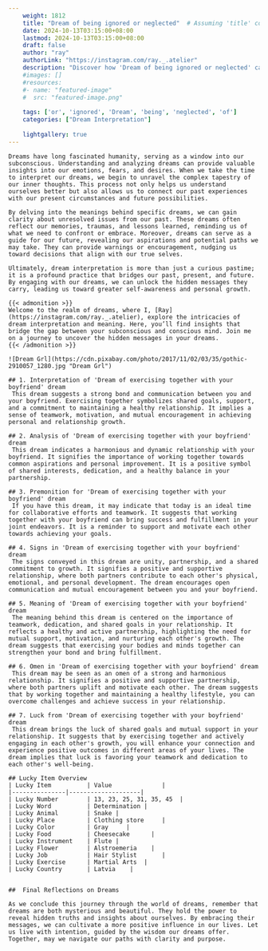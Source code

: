 ```yaml
---
    weight: 1812
    title: "Dream of being ignored or neglected"  # Assuming 'title' column exists
    date: 2024-10-13T03:15:00+08:00
    lastmod: 2024-10-13T03:15:00+08:00
    draft: false
    author: "ray"
    authorLink: "https://instagram.com/ray._.atelier"
    description: "Discover how 'Dream of being ignored or neglected' can interpret your future and uncover its significant meanings in your life."
    #images: []
    #resources:
    #- name: "featured-image"
    #  src: "featured-image.png"
    
    tags: ['or', 'ignored', 'Dream', 'being', 'neglected', 'of']
    categories: ["Dream Interpretation"]
    
    lightgallery: true
---
```

    
    Dreams have long fascinated humanity, serving as a window into our subconscious. Understanding and analyzing dreams can provide valuable insights into our emotions, fears, and desires. When we take the time to interpret our dreams, we begin to unravel the complex tapestry of our inner thoughts. This process not only helps us understand ourselves better but also allows us to connect our past experiences with our present circumstances and future possibilities.
    
    By delving into the meanings behind specific dreams, we can gain clarity about unresolved issues from our past. These dreams often reflect our memories, traumas, and lessons learned, reminding us of what we need to confront or embrace. Moreover, dreams can serve as a guide for our future, revealing our aspirations and potential paths we may take. They can provide warnings or encouragement, nudging us toward decisions that align with our true selves.
    
    Ultimately, dream interpretation is more than just a curious pastime; it is a profound practice that bridges our past, present, and future. By engaging with our dreams, we can unlock the hidden messages they carry, leading us toward greater self-awareness and personal growth.
    
    {{< admonition >}}
    Welcome to the realm of dreams, where I, [Ray](https://instagram.com/ray._.atelier), explore the intricacies of dream interpretation and meaning. Here, you’ll find insights that bridge the gap between your subconscious and conscious mind. Join me on a journey to uncover the hidden messages in your dreams.
    {{< /admonition >}}
    
    ![Dream Grl](https://cdn.pixabay.com/photo/2017/11/02/03/35/gothic-2910057_1280.jpg "Dream Grl")
    
    ## 1. Interpretation of 'Dream of exercising together with your boyfriend' dream
     This dream suggests a strong bond and communication between you and your boyfriend. Exercising together symbolizes shared goals, support, and a commitment to maintaining a healthy relationship. It implies a sense of teamwork, motivation, and mutual encouragement in achieving personal and relationship growth.
    
    ## 2. Analysis of 'Dream of exercising together with your boyfriend' dream
     This dream indicates a harmonious and dynamic relationship with your boyfriend. It signifies the importance of working together towards common aspirations and personal improvement. It is a positive symbol of shared interests, dedication, and a healthy balance in your partnership.
    
    ## 3. Premonition for 'Dream of exercising together with your boyfriend' dream
     If you have this dream, it may indicate that today is an ideal time for collaborative efforts and teamwork. It suggests that working together with your boyfriend can bring success and fulfillment in your joint endeavors. It is a reminder to support and motivate each other towards achieving your goals.
    
    ## 4. Signs in 'Dream of exercising together with your boyfriend' dream
     The signs conveyed in this dream are unity, partnership, and a shared commitment to growth. It signifies a positive and supportive relationship, where both partners contribute to each other's physical, emotional, and personal development. The dream encourages open communication and mutual encouragement between you and your boyfriend.
    
    ## 5. Meaning of 'Dream of exercising together with your boyfriend' dream
     The meaning behind this dream is centered on the importance of teamwork, dedication, and shared goals in your relationship. It reflects a healthy and active partnership, highlighting the need for mutual support, motivation, and nurturing each other's growth. The dream suggests that exercising your bodies and minds together can strengthen your bond and bring fulfillment.
    
    ## 6. Omen in 'Dream of exercising together with your boyfriend' dream
     This dream may be seen as an omen of a strong and harmonious relationship. It signifies a positive and supportive partnership, where both partners uplift and motivate each other. The dream suggests that by working together and maintaining a healthy lifestyle, you can overcome challenges and achieve success in your relationship.
    
    ## 7. Luck from 'Dream of exercising together with your boyfriend' dream
     This dream brings the luck of shared goals and mutual support in your relationship. It suggests that by exercising together and actively engaging in each other's growth, you will enhance your connection and experience positive outcomes in different areas of your lives. The dream implies that luck is favoring your teamwork and dedication to each other's well-being.
    
    ## Lucky Item Overview
    | Lucky Item          | Value              |
    |---------------|--------------------|
    | Lucky Number        | 13, 23, 25, 31, 35, 45  |
    | Lucky Word          | Determination |
    | Lucky Animal        | Snake |
    | Lucky Place         | Clothing store     |
    | Lucky Color         | Gray     |
    | Lucky Food          | Cheesecake      |
    | Lucky Instrument    | Flute |
    | Lucky Flower        | Alstroemeria    |
    | Lucky Job           | Hair Stylist       |
    | Lucky Exercise      | Martial Arts  |
    | Lucky Country       | Latvia    |
    
    
    ##  Final Reflections on Dreams
    
    As we conclude this journey through the world of dreams, remember that dreams are both mysterious and beautiful. They hold the power to reveal hidden truths and insights about ourselves. By embracing their messages, we can cultivate a more positive influence in our lives. Let us live with intention, guided by the wisdom our dreams offer. Together, may we navigate our paths with clarity and purpose.
    